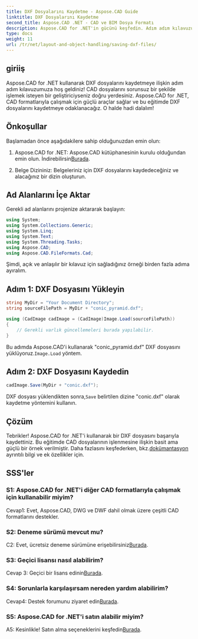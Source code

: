 ```yaml
---
title: DXF Dosyalarını Kaydetme - Aspose.CAD Guide
linktitle: DXF Dosyalarını Kaydetme
second_title: Aspose.CAD .NET - CAD ve BIM Dosya Formatı
description: Aspose.CAD for .NET'in gücünü keşfedin. Adım adım kılavuzumuzla DXF dosyalarını zahmetsizce kaydetmeyi öğrenin.
type: docs
weight: 11
url: /tr/net/layout-and-object-handling/saving-dxf-files/
---
```

## giriiş

Aspose.CAD for .NET kullanarak DXF dosyalarını kaydetmeye ilişkin adım adım kılavuzumuza hoş geldiniz! CAD dosyalarını sorunsuz bir şekilde işlemek isteyen bir geliştiriciyseniz doğru yerdesiniz. Aspose.CAD for .NET, CAD formatlarıyla çalışmak için güçlü araçlar sağlar ve bu eğitimde DXF dosyalarını kaydetmeye odaklanacağız. O halde hadi dalalım!

## Önkoşullar

Başlamadan önce aşağıdakilere sahip olduğunuzdan emin olun:

1.  Aspose.CAD for .NET: Aspose.CAD kütüphanesinin kurulu olduğundan emin olun. İndirebilirsin[Burada](https://releases.aspose.com/cad/net/).

2. Belge Dizininiz: Belgeleriniz için DXF dosyalarını kaydedeceğiniz ve alacağınız bir dizin oluşturun.

## Ad Alanlarını İçe Aktar

Gerekli ad alanlarını projenize aktararak başlayın:

```csharp
using System;
using System.Collections.Generic;
using System.Linq;
using System.Text;
using System.Threading.Tasks;
using Aspose.CAD;
using Aspose.CAD.FileFormats.Cad;
```

Şimdi, açık ve anlaşılır bir kılavuz için sağladığınız örneği birden fazla adıma ayıralım.

## Adım 1: DXF Dosyasını Yükleyin

```csharp
string MyDir = "Your Document Directory";
string sourceFilePath = MyDir + "conic_pyramid.dxf";

using (CadImage cadImage = (CadImage)Image.Load(sourceFilePath))
{
    // Gerekli varlık güncellemeleri burada yapılabilir.
}
```

Bu adımda Aspose.CAD'i kullanarak "conic_pyramid.dxf" DXF dosyasını yüklüyoruz.`Image.Load` yöntem.

## Adım 2: DXF Dosyasını Kaydedin

```csharp
cadImage.Save(MyDir + "conic.dxf");
```

 DXF dosyası yüklendikten sonra,`Save` belirtilen dizine "conic.dxf" olarak kaydetme yöntemini kullanın.

## Çözüm

 Tebrikler! Aspose.CAD for .NET'i kullanarak bir DXF dosyasını başarıyla kaydettiniz. Bu eğitimde CAD dosyalarının işlenmesine ilişkin basit ama güçlü bir örnek verilmiştir. Daha fazlasını keşfederken, bkz.[dokümantasyon](https://reference.aspose.com/cad/net/) ayrıntılı bilgi ve ek özellikler için.

## SSS'ler

### S1: Aspose.CAD for .NET'i diğer CAD formatlarıyla çalışmak için kullanabilir miyim?

Cevap1: Evet, Aspose.CAD, DWG ve DWF dahil olmak üzere çeşitli CAD formatlarını destekler.

### S2: Deneme sürümü mevcut mu?

 C2: Evet, ücretsiz deneme sürümüne erişebilirsiniz[Burada](https://releases.aspose.com/).

### S3: Geçici lisansı nasıl alabilirim?

 Cevap 3: Geçici bir lisans edinin[Burada](https://purchase.aspose.com/temporary-license/).

### S4: Sorunlarla karşılaşırsam nereden yardım alabilirim?

 Cevap4: Destek forumunu ziyaret edin[Burada](https://forum.aspose.com/c/cad/19).

### S5: Aspose.CAD for .NET'i satın alabilir miyim?

 A5: Kesinlikle! Satın alma seçeneklerini keşfedin[Burada](https://purchase.aspose.com/buy).